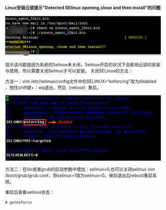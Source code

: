 #### Linux安装云锁提示“Detected SElinux opening,close and then install”的问题

![](/assets/q_25_1.png)

提示该问题是因为系统的Selinux未关闭，Selinux开启的状况下会影响云锁的安装与使用，所以需要关闭Selinux才可以安装。
关闭SELinux的方法：

方法一：vim \/etc\/selinux\/config文件中的SELINUX=“enforcing”改为disabled ，按住shift键+：wq退出，然后（reboot）重启。

![](/assets/q_25_2.png) 

方法二：在lilo或者grub的启动参数中增加：selinux=0,也可以关闭selinux
vim \/boot\/grub\/grub.conf，将selinux=1改为selinux=0。保存退出后reboot重启系统。

重启后查看selinux状态：

`# getenforce`


